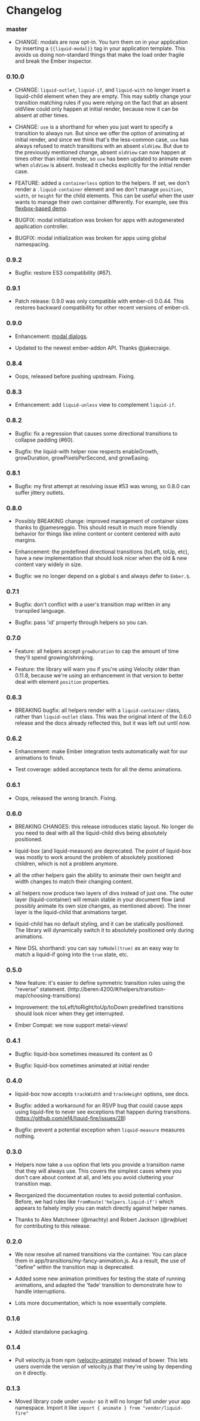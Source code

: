 # Changelog

### master

- CHANGE: modals are now opt-in. You turn them on in your application
  by inserting a `{{liquid-modal}}` tag in your application
  template. This avoids us doing non-standard things that make the
  load order fragile and break the Ember inspector.


### 0.10.0

- CHANGE: `liquid-outlet`, `liquid-if`, and `liquid-with` no longer
  insert a liquid-child element when they are empty. This may subtly
  change your transition matching rules if you were relying on the
  fact that an absent oldView could only happen at initial render,
  because now it can be absent at other times.

- CHANGE: `use` is a shorthand for when you just want to specify a
  transition to always run. But since we offer the option of animating
  at initial render, and since we think that's the less-common case,
  `use` has always refused to match transitions with an absent
  `oldView`. But due to the previously mentioned change, absent
  `oldView` can now happen at times other than initial render, so
  `use` has been updated to animate even when `oldView` is
  absent. Instead it checks explicitly for the initial render case.

- FEATURE: added a `containerless` option to the helpers. If set, we
  don't render a `.liquid-container` element and we don't manage
  `position`, `width`, or `height` for the child elements. This can be
  useful when the user wants to manage their own container
  differently. For example, see this
  [flexbox-based demo](http://ef4.github.io/liquid-fire/#/scenarios/growable-flexboxes). 

- BUGFIX: modal initialization was broken for apps with autogenerated
  application controller.

- BUGFIX: modal initialization was broken for apps using global
  namespacing.

### 0.9.2

- Bugfix: restore ES3 compatibility (#67).

### 0.9.1

- Patch release: 0.9.0 was only compatible with ember-cli 0.0.44. This
  restores backward compatibility for other recent versions of ember-cli.

### 0.9.0

- Enhancement: [modal dialogs](http://ef4.github.io/liquid-fire/#/modals).

- Updated to the newest ember-addon API. Thanks @jakecraige.

### 0.8.4

- Oops, released before pushing upstream. Fixing.

### 0.8.3

- Enhancement: add `liquid-unless` view to complement `liquid-if`.

### 0.8.2

- Bugfix: fix a regression that causes some directional transitions to
  collapse padding (#60).

- Bugfix: the liquid-with helper now respects enableGrowth,
  growDuration, growPixelsPerSecond, and growEasing. 

### 0.8.1

- Bugfix: my first attempt at resolving issue #53 was wrong, so 0.8.0
  can suffer jittery outlets. 

### 0.8.0

- Possibly BREAKING change: improved management of container sizes
  thanks to @jamesreggio. This should result in much more friendly
  behavior for things like inline content or content centered with
  auto margins.

- Enhancement: the predefined directional transitions (toLeft, toUp,
  etc), have a new implementation that should look nicer when the old
  & new content vary widely in size.

- Bugfix: we no longer depend on a global `$` and always defer to `Ember.$`.

### 0.7.1

- Bugfix: don't conflict with a user's transition map written in any
  transpiled language.

- Bugfix: pass 'id' property through helpers so you can.

### 0.7.0

- Feature: all helpers accept `growDuration` to cap the amount of time
  they'll spend growing/shrinking.

- Feature: the library will warn you if you're using Velocity older
  than 0.11.8, because we're using an enhancement in that version to
  better deal with element `position` properties.

### 0.6.3

- BREAKING bugfix: all helpers render with a `liquid-container` class,
  rather than `liquid-outlet` class. This was the original intent of
  the 0.6.0 release and the docs already reflected this, but it was
  left out until now.

### 0.6.2

- Enhancement: make Ember integration tests automatically wait for our
  animations to finish.

- Test coverage: added acceptance tests for all the demo animations.

### 0.6.1

- Oops, released the wrong branch. Fixing.

### 0.6.0

- BREAKING CHANGES: this release introduces static layout. No longer
  do you need to deal with all the liquid-child divs being absolutely
  positioned.

- liquid-box (and liquid-measure) are deprecated. The point of
  liquid-box was mostly to work around the problem of absolutely
  positioned children, which is not a problem anymore.

- all the other helpers gain the ability to animate their own height
  and width changes to match their changing content.

- all helpers now produce two layers of divs instead of just one. The
  outer layer (liquid-container) will remain stable in your document
  flow (and possibly animate its own size changes, as mentioned
  above). The inner layer is the liquid-child that animations target.

- liquid-child has no default styling, and it can be statically
  positioned. The library will dynamically switch it to absolutely
  positioned only during animations.

- New DSL shorthand: you can say `toModel(true)` as an easy way to
  match a liquid-if going into the `true` state, etc. 

### 0.5.0

- New feature: it's easier to define symmetric transition rules using
  the "reverse" statement.
  (http://beren:4200/#/helpers/transition-map/choosing-transitions)

- Improvement: the toLeft/toRight/toUp/toDown predefined transitions
  should look nicer when they get interrupted.

- Ember Compat: we now support metal-views!

### 0.4.1

- Bugfix: liquid-box sometimes measured its content as 0

- Bugfix: liquid-box sometimes animated at initial render

### 0.4.0

- liquid-box now accepts `trackWidth` and `trackHeight` options, see docs.

- Bugfix: added a workaround for an RSVP bug that could cause apps
  using liquid-fire to never see exceptions that happen during
  transitions. (https://github.com/ef4/liquid-fire/issues/28)

- Bugfix: prevent a potential exception when `liquid-measure` measures
  nothing.

### 0.3.0

- Helpers now take a `use` option that lets you provide a transition
  name that they will always use. This covers the simplest cases where
  you don't care about context at all, and lets you avoid cluttering
  your transition map.

- Reorganized the documentation routes to avoid potential
  confusion. Before, we had rules like
  `fromRoute('helpers.liquid-if')` which appears to falsely imply you
  can match directly against helper names.

- Thanks to Alex Matchneer (@machty) and Robert Jackson (@rwjblue) for
  contributing to this release.

### 0.2.0

- We now resolve all named transitions via the container. You can
  place them in app/transitions/my-fancy-animation.js. As a result,
  the use of "define" within the transition map is deprecated.

- Added some new animation primitives for testing the state of running
  animations, and adapted the 'fade' transition to demonstrate how to
  handle interruptions.

- Lots more documentation, which is now essentially complete.

### 0.1.6

- Added standalone packaging.

### 0.1.4

- Pull velocity.js from npm
  ([velocity-animate](https://www.npmjs.org/package/velocity-animate))
  instead of bower. This lets users override the version of
  velocity.js that they're using by depending on it directly.

### 0.1.3

- Moved library code under `vendor` so it will no longer fall under
  your app namespace. Import it like `import { animate } from
  "vendor/liquid-fire"`
